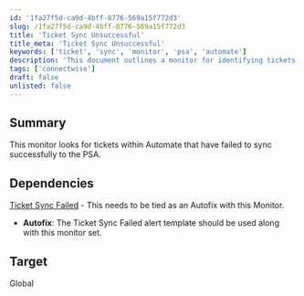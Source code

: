 ```yaml
---
id: '1fa27f5d-ca9d-4bff-8776-569a15f772d3'
slug: /1fa27f5d-ca9d-4bff-8776-569a15f772d3
title: 'Ticket Sync Unsuccessful'
title_meta: 'Ticket Sync Unsuccessful'
keywords: ['ticket', 'sync', 'monitor', 'psa', 'automate']
description: 'This document outlines a monitor for identifying tickets within ConnectWise Automate that have failed to sync successfully to the PSA. It includes dependencies and target details for effective implementation.'
tags: ['connectwise']
draft: false
unlisted: false
---
```


## Summary

This monitor looks for tickets within Automate that have failed to sync successfully to the PSA.

## Dependencies

[Ticket Sync Failed](<../scripts/Ticket Sync Failed.md>) - This needs to be tied as an Autofix with this Monitor.  

- **Autofix**: The Ticket Sync Failed alert template should be used along with this monitor set.

## Target

Global